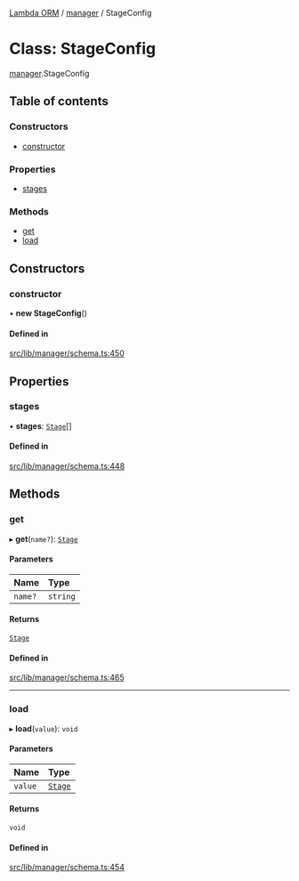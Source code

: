 [Lambda ORM](../README.md) / [manager](../modules/manager.md) / StageConfig

# Class: StageConfig

[manager](../modules/manager.md).StageConfig

## Table of contents

### Constructors

- [constructor](manager.StageConfig.md#constructor)

### Properties

- [stages](manager.StageConfig.md#stages)

### Methods

- [get](manager.StageConfig.md#get)
- [load](manager.StageConfig.md#load)

## Constructors

### constructor

• **new StageConfig**()

#### Defined in

[src/lib/manager/schema.ts:450](https://github.com/FlavioLionelRita/lambdaorm/blob/0fd718a/src/lib/manager/schema.ts#L450)

## Properties

### stages

• **stages**: [`Stage`](../interfaces/model.Stage.md)[]

#### Defined in

[src/lib/manager/schema.ts:448](https://github.com/FlavioLionelRita/lambdaorm/blob/0fd718a/src/lib/manager/schema.ts#L448)

## Methods

### get

▸ **get**(`name?`): [`Stage`](../interfaces/model.Stage.md)

#### Parameters

| Name | Type |
| :------ | :------ |
| `name?` | `string` |

#### Returns

[`Stage`](../interfaces/model.Stage.md)

#### Defined in

[src/lib/manager/schema.ts:465](https://github.com/FlavioLionelRita/lambdaorm/blob/0fd718a/src/lib/manager/schema.ts#L465)

___

### load

▸ **load**(`value`): `void`

#### Parameters

| Name | Type |
| :------ | :------ |
| `value` | [`Stage`](../interfaces/model.Stage.md) |

#### Returns

`void`

#### Defined in

[src/lib/manager/schema.ts:454](https://github.com/FlavioLionelRita/lambdaorm/blob/0fd718a/src/lib/manager/schema.ts#L454)
